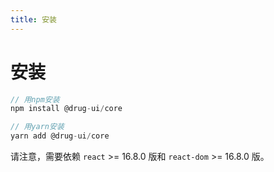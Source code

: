 ```yaml
---
title: 安装
---
```


# 安装

```ts
// 用npm安装
npm install @drug-ui/core

// 用yarn安装
yarn add @drug-ui/core
```

请注意，需要依赖 ```react``` >= 16.8.0 版和 ```react-dom``` >= 16.8.0 版。
